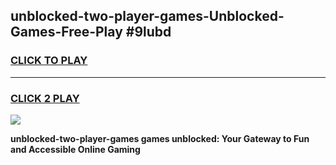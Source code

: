 
## unblocked-two-player-games-Unblocked-Games-Free-Play #9lubd
<h3>
<a href="https://us.freeplayer.one?title=unblocked-two-player-games&ref=9M">CLICK TO PLAY</a></h3>
<hr>

<h3>
<a href="https://us.freeplayer.one?title=unblocked-two-player-games&ref=9M">CLICK 2 PLAY</a>
  
</h3>

<a href="https://us.freeplayer.one?title=unblocked-two-player-games&ref=9M"><img src="https://clearcache.store/games.png"></a>


**unblocked-two-player-games games unblocked: Your Gateway to Fun and Accessible Online Gaming**
